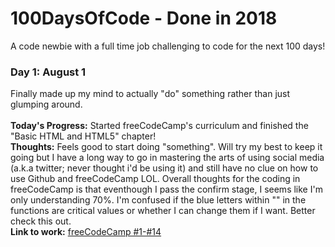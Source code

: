 # 100DaysOfCode - Done in 2018
A code newbie with a full time job challenging to code for the next 100 days!

### Day 1: August 1
Finally made up my mind to actually "do" something rather than just glumping around.<br/><br/>
**Today's Progress:** Started freeCodeCamp's curriculum and finished the "Basic HTML and HTML5" chapter!<br/>
**Thoughts:** Feels good to start doing "something".  Will try my best to keep it going but I have a long way to go in mastering the arts of using social media (a.k.a twitter; never thought i'd be using it) and still have no clue on how to use Github and freeCodeCamp LOL.  Overall thoughts for the coding in freeCodeCamp is that eventhough I pass the confirm stage, I seems like I'm only understanding 70%.  I'm confused if the blue letters within "" in the functions are critical values or whether I can change them if I want.  Better check this out.<br/>
**Link to work:** [freeCodeCamp #1-#14](https://learn.freecodecamp.org/)
